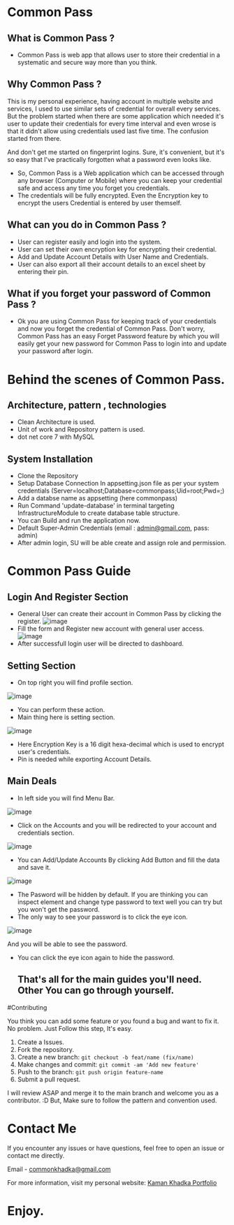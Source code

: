 # Common Pass 

## What is Common Pass ?
- Common Pass is web app that allows user to store their credential in a systematic and secure way more than you think.

## Why Common Pass ?
This is my personal experience, having account in multiple website and services, I used to use similar sets of credential for overall every services. But the problem started when there are some application which needed it's user to update their credentials for every time interval and even wrose is that it didn't allow using credentials used last five time. The confusion started from there.
  
 And don't get me started on fingerprint logins. Sure, it's convenient, but it's so easy that I've practically forgotten what a password even looks like.
  
- So, Common Pass is a Web application which can be accessed through any browser (Computer or Mobile) where you can keep your credential safe and access any time you forget you credentials.
- The credentials will be fully encrypted. Even the Encryption key to encrypt the users Credential is entered by user themself.

## What can you do in Common Pass ?
- User can register easily and login into the system.
- User can set their own encryption key for encrypting their credential.
- Add and Update Account Details with User Name and Credentials.
- User can also export all their account details to an excel sheet by entering their pin.

## What if you forget your password of Common Pass ?
- Ok you are using Common Pass for keeping track of your credentials and now you forget the credential of Common Pass. Don't worry, Common Pass has an easy Forget Password feature by which you will easily get your new password for Common Pass to login into and update your password after login.

# Behind the scenes of Common Pass.
## Architecture, pattern , technologies 
- Clean Architecture is used.
- Unit of work and Repository pattern is used.
- dot net core 7 with MySQL

## System Installation
- Clone the Repository
- Setup Database Connection In appsetting.json file as per your system credentials
   (Server=localhost;Database=commonpass;Uid=root;Pwd=;)
-  Add a databse name as appsetting (here commonpass)
- Run Command 'update-database' in terminal targeting InfrastructureModule to create database table structure.
- You can Build and run the application now.
- Default Super-Admin Credentials (email : admin@gmail.com, pass: admin)
- After admin login, SU will be able create and assign role and permission.

# Common Pass Guide

## Login And Register Section
- General User can create their account in Common Pass by clicking the register.
![image](https://github.com/SilentCoder52626/CommonPass/assets/31434009/5ae880e9-8ba2-4ca4-82fd-96bbb669d9ab)
- Fill the form and Register new account with general user access.
  ![image](https://github.com/SilentCoder52626/CommonPass/assets/31434009/c64953df-545b-4d9e-b322-a217b569f088)
- After successfull login user will be directed to dashboard.

## Setting Section
- On top right you will find profile section.
  
![image](https://github.com/SilentCoder52626/CommonPass/assets/31434009/92e7394f-5cfc-4a6b-b906-6abe1429fdbc)

- You can perform these action.
- Main thing here is setting section.

![image](https://github.com/SilentCoder52626/CommonPass/assets/31434009/20b186d0-dda2-47e9-aeea-b48a6b02a47f)

- Here Encryption Key is a 16 digit hexa-decimal which is used to encrypt user's credentials.
- Pin is needed while exporting Account Details.


## Main Deals
- In left side you will find Menu Bar.
  
![image](https://github.com/SilentCoder52626/CommonPass/assets/31434009/2977fc71-3fc9-416c-9f6e-f691ccfd6b7e)

- Click on the Accounts and you will be redirected to your account and credentials section.

![image](https://github.com/SilentCoder52626/CommonPass/assets/31434009/b4c85c4b-d229-4d8b-af22-1e8c5498ffa0)

- You can Add/Update Accounts By clicking Add Button and fill the data and save it.
  
![image](https://github.com/SilentCoder52626/CommonPass/assets/31434009/b38c588d-5217-440b-b400-cb52bac989b4)

- The Pasword will be hidden by default. If you are thinking you can inspect element and change type password to text well you can try but you won't get the password.
- The only way to see your password is to click the eye icon.

![image](https://github.com/SilentCoder52626/CommonPass/assets/31434009/58c490b7-3ea2-41d4-9f37-1efb59dcf31b)

  And you will be able to see the password.
  
- You can click the eye icon again to hide the password.

  ## That's all for the main guides you'll need. Other You can go through yourself.

#Contributing

You think you can add some feature or you found a bug and want to fix it. No problem.
Just Follow this step, It's easy.

1. Create a Issues.
2. Fork the repository.
3. Create a new branch: `git checkout -b feat/name (fix/name)`
4. Make changes and commit: `git commit -am 'Add new feature'`
5. Push to the branch: `git push origin feature-name`
6. Submit a pull request.

I will review ASAP and merge it to the main branch and welcome you as a contributor. :D 
But, Make sure to follow the pattern and convention used.

# Contact Me
If you encounter any issues or have questions, feel free to open an issue or contact me directly.

Email - commonkhadka@gmail.com

For more information, visit my personal website: [Kaman Khadka Portfolio](https://kamankhadka.com.np)

# Enjoy.








 








  
